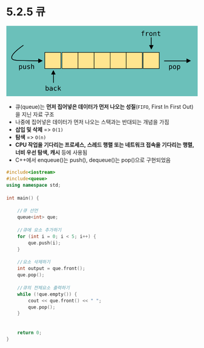 # 5.2.5 큐


![Alt text](../../img/queue.png)

- 큐(queue)는 **먼저 집어넣은 데이터가 먼저 나오는 성질**(`FIFO`, First In First Out)을 지닌 자료 구조
- 나중에 집어넣은 데이터가 먼저 나오는 스택과는 반대되는 개념을 가짐
- **삽입 및 삭제** => `O(1)`
- **탐색** => `O(n)`
- **CPU 작업을 기다리는 프로세스, 스레드 행렬 또는 네트워크 접속을 기다리는 행렬, 너비 우선 탐색, 캐시** 등에 사용됨
- C++에서 enqueue()는 push(), dequeue()는 pop()으로 구현되었음

```c++
#include<iostream>
#include<queue>
using namespace std;

int main() {

	//큐 선언
	queue<int> que;

	//큐에 요소 추가하기
	for (int i = 0; i < 5; i++) {
		que.push(i);
	}

	//요소 삭제하기
	int output = que.front();
	que.pop();
	
	//큐의 전체요소 출력하기
	while (!que.empty()) {
		cout << que.front() << " ";
		que.pop();
	}


	return 0;
}
```